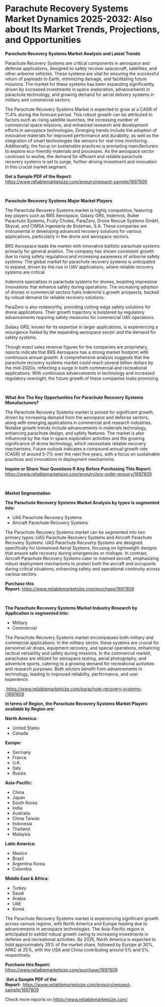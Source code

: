<p><h1>Parachute Recovery Systems Market Dynamics 2025-2032: Also about Its Market Trends, Projections, and Opportunities</h1></p><p><strong>Parachute Recovery Systems Market Analysis and Latest Trends</strong></p>
<p><p>Parachute Recovery Systems are critical components in aerospace and defense applications, designed to safely recover spacecraft, satellites, and other airborne vehicles. These systems are vital for ensuring the successful return of payloads to Earth, minimizing damage, and facilitating future missions. The market for these systems has been expanding significantly, driven by increased investments in space exploration, advancements in parachute technology, and growing demand for aerial delivery systems in military and commercial sectors.</p><p>The Parachute Recovery Systems Market is expected to grow at a CAGR of 11.4% during the forecast period. This robust growth can be attributed to factors such as rising satellite launches, the increasing number of commercial space missions, and enhanced research and development efforts in aerospace technologies. Emerging trends include the adoption of innovative materials for improved performance and durability, as well as the integration of smart technologies like sensors for real-time monitoring. Additionally, the focus on sustainable practices is prompting manufacturers to explore eco-friendly materials and processes. As the aerospace sector continues to evolve, the demand for efficient and reliable parachute recovery systems is set to surge, further driving investment and innovation in this crucial market segment.</p></p>
<p><strong>Get a Sample PDF of the Report:&nbsp;</strong> <a href="https://www.reliablemarketsize.com/enquiry/request-sample/1697809?utm_campaign=3269&utm_medium=2&utm_source=Github&utm_content=ia&utm_term=09042025&utm_id=parachute-recovery-systems">https://www.reliablemarketsize.com/enquiry/request-sample/1697809</a></p>
<p>&nbsp;</p>
<p><strong>Parachute Recovery Systems Major Market Players</strong></p>
<p><p>The Parachute Recovery Systems market is highly competitive, featuring key players such as BRS Aerospace, Galaxy GRS, Indemnis, Butler Parachute Systems, Fruity Chutes, ParaZero, Drone Rescue Systems GmbH, Skycat, and CIMSA Ingeniería de Sistemas, S.A. These companies are instrumental in developing advanced recovery solutions for various applications, particularly in the drone and aerospace sectors.</p><p>BRS Aerospace leads the market with innovative ballistic parachute systems primarily for general aviation. The company has shown consistent growth due to rising safety regulations and increasing awareness of airborne safety systems. The global market for parachute recovery systems is anticipated to expand, driven by the rise in UAV applications, where reliable recovery systems are critical.</p><p>Indemnis specializes in parachute systems for drones, boasting impressive innovations that enhance safety during operations. The increasing adoption of drones in commercial sectors fuels Indemnis's growth prospects, backed by robust demand for reliable recovery solutions.</p><p>ParaZero is also noteworthy, providing cutting-edge safety solutions for drone applications. Their growth trajectory is bolstered by regulatory advancements requiring safety measures for commercial UAV operations.</p><p>Galaxy GRS, known for its expertise in larger applications, is experiencing a resurgence fueled by the expanding aerospace sector and the demand for safety systems. </p><p>Though exact sales revenue figures for the companies are proprietary, reports indicate that BRS Aerospace has a strong market footprint with continuous annual growth. A comprehensive analysis suggests that the parachute recovery systems market could reach several billion dollars by the mid-2020s, reflecting a surge in both commercial and recreational applications. With continuous advancements in technology and increased regulatory oversight, the future growth of these companies looks promising.</p></p>
<p>&nbsp;</p>
<p><strong>What Are The Key Opportunities For Parachute Recovery Systems Manufacturers?</strong></p>
<p><p>The Parachute Recovery Systems market is poised for significant growth, driven by increasing demand from the aerospace and defense sectors, along with emerging applications in commercial and research industries. Notable growth trends include advancements in materials technology, enhancing parachute design, and safety features. The market is also influenced by the rise in space exploration activities and the growing significance of drone technology, which necessitate reliable recovery mechanisms. Future outlook indicates a compound annual growth rate (CAGR) of around 5-7% over the next five years, with a focus on sustainable practices and innovations in deployment mechanisms.</p></p>
<p><strong>Inquire or Share Your Questions If Any Before Purchasing This Report:</strong> <a href="https://www.reliablemarketsize.com/enquiry/pre-order-enquiry/1697809?utm_campaign=3269&utm_medium=2&utm_source=Github&utm_content=ia&utm_term=09042025&utm_id=parachute-recovery-systems">https://www.reliablemarketsize.com/enquiry/pre-order-enquiry/1697809</a></p>
<p>&nbsp;</p>
<p><strong>Market Segmentation</strong></p>
<p><strong>The Parachute Recovery Systems Market Analysis by types is segmented into:</strong></p>
<p><ul><li>UAS Parachute Recovery Systems</li><li>Aircraft Parachute Recovery Systems</li></ul></p>
<p><p>The Parachute Recovery Systems market can be segmented into two primary types: UAS Parachute Recovery Systems and Aircraft Parachute Recovery Systems. UAS Parachute Recovery Systems are designed specifically for Unmanned Aerial Systems, focusing on lightweight designs that ensure safe recovery during emergencies or mishaps. In contrast, Aircraft Parachute Recovery Systems cater to manned aircraft, emphasizing robust deployment mechanisms to protect both the aircraft and occupants during critical situations, enhancing safety and operational continuity across various sectors.</p></p>
<p><strong>Purchase this Report:&nbsp;</strong><a href="https://www.reliablemarketsize.com/purchase/1697809?utm_campaign=3269&utm_medium=2&utm_source=Github&utm_content=ia&utm_term=09042025&utm_id=parachute-recovery-systems">https://www.reliablemarketsize.com/purchase/1697809</a></p>
<p>&nbsp;</p>
<p><strong>The Parachute Recovery Systems Market Industry Research by Application is segmented into:</strong></p>
<p><ul><li>Military</li><li>Commercial</li></ul></p>
<p><p>The Parachute Recovery Systems market encompasses both military and commercial applications. In the military sector, these systems are crucial for personnel air drops, equipment recovery, and special operations, enhancing tactical versatility and safety during missions. In the commercial market, parachutes are utilized for aerospace testing, aerial photography, and adventure sports, catering to a growing demand for recreational activities and research purposes. Both sectors benefit from advancements in technology, leading to improved reliability, performance, and user experience.</p></p>
<p><a href="https://www.reliablemarketsize.com/parachute-recovery-systems-r1697809?utm_campaign=3269&utm_medium=2&utm_source=Github&utm_content=ia&utm_term=09042025&utm_id=parachute-recovery-systems">&nbsp;https://www.reliablemarketsize.com/parachute-recovery-systems-r1697809</a></p>
<p><strong>In terms of Region, the Parachute Recovery Systems Market Players available by Region are:</strong></p>
<p>
    <p> <strong> North America: </strong>
        <ul>
            <li>United States</li>
            <li>Canada</li>
        </ul>
        </p> 
    <p> <strong> Europe: </strong>
        <ul>
            <li>Germany</li>
            <li>France</li>
            <li>U.K.</li>
            <li>Italy</li>
            <li>Russia</li>
        </ul>
        </p> 
    <p> <strong> Asia-Pacific: </strong>
        <ul>
            <li>China</li>
            <li>Japan</li>
            <li>South Korea</li>
            <li>India</li>
            <li>Australia</li>
            <li>China Taiwan</li>
            <li>Indonesia</li>
            <li>Thailand</li>
            <li>Malaysia</li>
        </ul>
        </p> 
    <p> <strong> Latin America: </strong>
        <ul>
            <li>Mexico</li>
            <li>Brazil</li>
            <li>Argentina Korea</li>
            <li>Colombia</li>
        </ul>
        </p> 
    <p> <strong> Middle East & Africa: </strong>
        <ul>
            <li>Turkey</li>
            <li>Saudi</li>
            <li>Arabia</li>
            <li>UAE</li>
            <li>Korea</li>
        </ul>
    </p>
    </p>
<p><p>The Parachute Recovery Systems market is experiencing significant growth across various regions, with North America and Europe leading due to advancements in aerospace technologies. The Asia-Pacific region is anticipated to exhibit robust growth owing to increasing investments in defense and recreational activities. By 2025, North America is expected to hold approximately 35% of the market share, followed by Europe at 30%, APAC at 25%, with the USA and China contributing around 5% and 5%, respectively.</p></p>
<p><strong>Purchase this Report: </strong><a href="https://www.reliablemarketsize.com/purchase/1697809?utm_campaign=3269&utm_medium=2&utm_source=Github&utm_content=ia&utm_term=09042025&utm_id=parachute-recovery-systems">https://www.reliablemarketsize.com/purchase/1697809</a></p>
<p>&nbsp;<strong>Get a Sample PDF of the Report:&nbsp;&nbsp;</strong><a href="https://www.reliablemarketsize.com/enquiry/request-sample/1697809?utm_campaign=3269&utm_medium=2&utm_source=Github&utm_content=ia&utm_term=09042025&utm_id=parachute-recovery-systems">https://www.reliablemarketsize.com/enquiry/request-sample/1697809</a></p>
<p><strong></strong></p>
<p>Check more reports on <a href="https://www.reliablemarketsize.com/?utm_campaign=3269&utm_medium=2&utm_source=Github&utm_content=ia&utm_term=09042025&utm_id=parachute-recovery-systems">https://www.reliablemarketsize.com/</a></p>